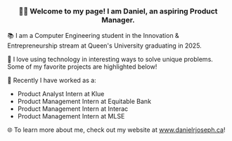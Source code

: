 ### <p align="center"> 👋🏽 Welcome to my page! I am Daniel, an aspiring Product Manager. </p>

📚 I am a Computer Engineering student in the Innovation & Entrepreneurship stream at Queen's University graduating in 2025.

🌳 I love using technology in interesting ways to solve unique problems. Some of my favorite projects are highlighted below!

📖 Recently I have worked as a:
- Product Analyst Intern at Klue
- Product Management Intern at Equitable Bank
- Product Management Intern at Interac
- Product Management Intern at MLSE

🌐 To learn more about me, check out my website at www.danielrjoseph.ca!
